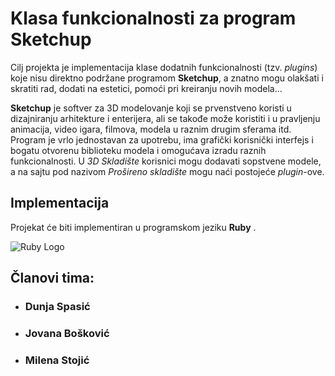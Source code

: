 # Klasa funkcionalnosti za program Sketchup

   Cilj projekta je implementacija klase dodatnih funkcionalnosti (tzv. *plugins*) koje nisu direktno podržane programom **Sketchup**, a znatno mogu olakšati i skratiti rad, dodati na estetici, pomoći pri kreiranju novih modela...
   
   
   **Sketchup** je softver za 3D modelovanje koji se prvenstveno koristi u dizajniranju arhitekture i enterijera, ali se takođe može koristiti i u pravljenju animacija, video igara, filmova, modela u raznim drugim sferama itd. Program je vrlo jednostavan za upotrebu, ima grafički korisnički interfejs i bogatu otvorenu biblioteku modela i omogućava izradu raznih funkcionalnosti. U *3D Skladište* korisnici mogu dodavati sopstvene modele, a na sajtu pod nazivom *Prošireno skladište* mogu naći postojeće *plugin*-ove.
   
   ## Implementacija
   Projekat će biti implementiran u programskom jeziku **Ruby** .
   
   ![Ruby Logo](https://github.com/matf-pp2019/safir/blob/master/ruby-logo-png-6.png)
   
   ## Članovi tima:
   
   * ### Dunja Spasić
   * ### Jovana Bošković
   * ### Milena Stojić
